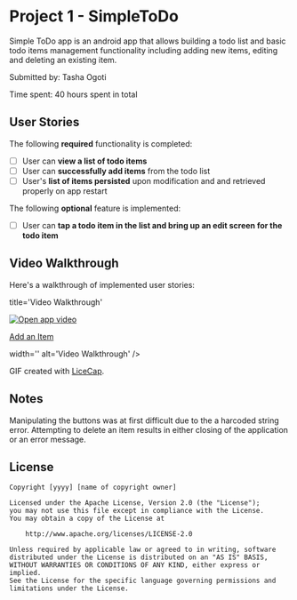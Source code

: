 # Project 1 - SimpleToDo

Simple ToDo app is an android app that allows building a todo list and basic todo items management functionality including adding new items, editing and deleting an existing item.

Submitted by: Tasha Ogoti

Time spent: 40 hours spent in total

## User Stories

The following **required** functionality is completed:

* [ ] User can **view a list of todo items**
* [ ] User can **successfully add items** from the todo list
* [ ] User's **list of items persisted** upon modification and and retrieved properly on app restart

The following **optional** feature is implemented:

* [ ] User can **tap a todo item in the list and bring up an edit screen for the todo item** 


## Video Walkthrough

Here's a walkthrough of implemented user stories:

title='Video Walkthrough'

[![Open app video](http://i.imgur.com/C:\Users\TashaOgoti\Desktop\Open%20app.gif)](C:\Users\TashaOgoti\Desktop\Open%20app.gif)

[Add an Item](file:///C:/Users/TashaOgoti/Pictures/Add%20Item.gif)

width='' alt='Video Walkthrough' />

GIF created with [LiceCap](http://www.cockos.com/licecap/).

## Notes

Manipulating the buttons was at first difficult due to the a harcoded string error.
Attempting to delete an item results in either closing of the application or an error message.  

## License

    Copyright [yyyy] [name of copyright owner]

    Licensed under the Apache License, Version 2.0 (the "License");
    you may not use this file except in compliance with the License.
    You may obtain a copy of the License at

        http://www.apache.org/licenses/LICENSE-2.0

    Unless required by applicable law or agreed to in writing, software
    distributed under the License is distributed on an "AS IS" BASIS,
    WITHOUT WARRANTIES OR CONDITIONS OF ANY KIND, either express or implied.
    See the License for the specific language governing permissions and
    limitations under the License.


